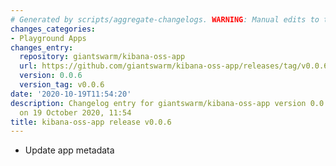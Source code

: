 ```yaml
---
# Generated by scripts/aggregate-changelogs. WARNING: Manual edits to this files will be overwritten.
changes_categories:
- Playground Apps
changes_entry:
  repository: giantswarm/kibana-oss-app
  url: https://github.com/giantswarm/kibana-oss-app/releases/tag/v0.0.6
  version: 0.0.6
  version_tag: v0.0.6
date: '2020-10-19T11:54:20'
description: Changelog entry for giantswarm/kibana-oss-app version 0.0.6, published
  on 19 October 2020, 11:54
title: kibana-oss-app release v0.0.6
---
```


- Update app metadata
